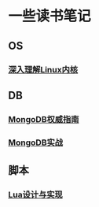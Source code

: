 # 一些读书笔记
## OS
### [深入理解Linux内核](https://github.com/LuciferLau/Reading/blob/main/%E3%80%8A%E6%B7%B1%E5%85%A5%E7%90%86%E8%A7%A3Linux%E5%86%85%E6%A0%B8%E3%80%8B.md)

## DB
### [MongoDB权威指南](https://github.com/LuciferLau/Reading/blob/main/%E3%80%8AMongoDB%E6%9D%83%E5%A8%81%E6%8C%87%E5%8D%97%E3%80%8B.md)  
### [MongoDB实战](https://github.com/LuciferLau/Reading/blob/main/%E3%80%8AMongoDB%E5%AE%9E%E6%88%98%E3%80%8B.md)  

## 脚本
### [Lua设计与实现](https://github.com/LuciferLau/Reading/blob/main/%E3%80%8ALua%E8%AE%BE%E8%AE%A1%E4%B8%8E%E5%AE%9E%E7%8E%B0%E3%80%8B.md)
